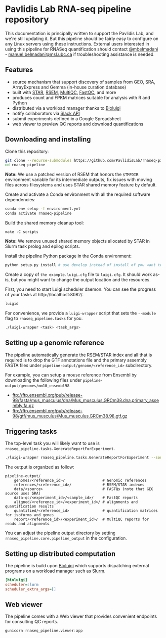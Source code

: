 # Pavlidis Lab RNA-seq pipeline repository

This documentation is principally written to support the Pavlidis Lab, and we're still updating it. But this pipeline should be fairly easy to configure on any Linux servers using these instructions. External users interested in using this pipeline for RNASeq quantification should contact [@mbelmadani](https://github.com/mbelmadani) - manuel.belmadani@msl.ubc.ca if troubleshooting assistance is needed.

## Features

 - source mechanism that support discovery of samples from GEO, SRA, ArrayExpress and Gemma (in-house curation database)
 - built with [STAR](https://github.com/alexdobin/STAR), [RSEM](https://github.com/deweylab/RSEM), [MultiQC](https://multiqc.info/), [FastQC](https://www.bioinformatics.babraham.ac.uk/projects/fastqc/), and more
 - produces count and FPKM matrices suitable for analysis with R and Python
 - distributed via a workload manager thanks to [Bioluigi](https://github.com/pavlidisLab/bioluigi)
 - notify collaborators via [Slack API](https://api.slack.com/)
 - submit experiments defined in a Google Spreadsheet
 - web viewer to preview QC reports and download quantifications

## Downloading and installing

Clone this repository:

```bash
git clone --recurse-submodules https://github.com/PavlidisLab/rnaseq-pipeline
cd rnaseq-pipeline
```

**Note:** We use a patched version of RSEM that honors the `$TMPDIR`
environment variable for its intermediate outputs, fix issues with moving files
across filesystems and uses STAR shared memory feature by default.

Create and activate a Conda environment with all the required software
dependencies:

```bash
conda env setup -f environment.yml
conda activate rnaseq-pipeline
```

Build the shared memory cleanup tool:

```
make -C scripts
```

**Note:** We remove unused shared memory objects allocated by STAR in Slurm task prolog and 
epilog scripts.

Install the pipeline Python package in the Conda environment:

```bash
python setup.py install # use develop instead of install of you want to edit the pipeline
```

Create a copy of `the example.luigi.cfg` file to `luigi.cfg`. It should work
as-is, but you might want to change the output location and the resources.

First, you need to start Luigi scheduler daemon. You can see the progress of
your tasks at http://localhost:8082/.

```bash
luigid
```

For convenience, we provide a `luigi-wrapper` script that sets the `--module`
flag to `rnaseq_pipeline.tasks` for you.

```bash
./luigi-wrapper <task> <task_args>
```

## Setting up a genomic reference

The pipeline automatically generate the RSEM/STAR index and all that is
required is to drop the GTF annotations file and the primary assembly FASTA
files under `pipeline-output/genome/<reference_id>` subdirectory.

For example, you can setup a mouse reference from Ensembl by downloading the
following files under `pipeline-output/genomes/mm10_ensembl98`:

 - ftp://ftp.ensembl.org/pub/release-98/fasta/mus_musculus/dna/Mus_musculus.GRCm38.dna.primary_assembly.fa.gz
 - ftp://ftp.ensembl.org/pub/release-98/gtf/mus_musculus/Mus_musculus.GRCm38.98.gtf.gz

## Triggering tasks

The top-level task you will likely want to use is `rnaseq_pipeline.tasks.GenerateReportForExperiment`.

```bash
./luigi-wrapper rnaseq_pipeline.tasks.GenerateReportForExperiment --source geo --taxon mouse --reference mm10_ensembl98 --experiment-id GSE80745
```

The output is organized as follow:

```
pipeline-output/
    genomes/<reference_id>/                 # Genomic references
    references/<reference_id>/              # RSEM/STAR indexes
    data/<source>                           # FASTQs (note that GEO source uses SRA)
    data-qc/<experiment_id>/<sample_id>/    # FastQC reports
    aligned/<reference_id>/<experiment_id>/ # alignments and quantification results
    quantified/<reference_id>               # quantification matrices for isoforms and genes
    report/<reference_id>/<experiment_id>/  # MultiQC reports for reads and alignments
```

You can adjust the pipeline output directory by setting `rnaseq_pipeline.core.pipeline_output`
in the configuration.

## Setting up distributed computation

The pipeline is build upon [Bioluigi](https://github.com/PavlidisLab/bioluigi)
which supports dispatching external programs on a workload manager such as
[Slurm](https://slurm.schedmd.com/).

```ini
[bioluigi]
scheduler=slurm
scheduler_extra_args=[]
```

## Web viewer

The pipeline comes with a Web viewer that provides convenient endpoints for
consulting QC reports.

```bash
gunicorn rnaseq_pipeline.viewer:app
```

